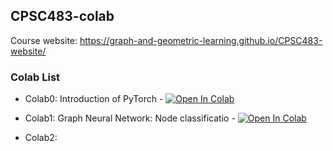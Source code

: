 ## CPSC483-colab

Course website: https://graph-and-geometric-learning.github.io/CPSC483-website/



### Colab List

* Colab0: Introduction of PyTorch - [![Open In Colab](https://colab.research.google.com/assets/colab-badge.svg)](https://colab.research.google.com/github/Graph-and-Geometric-Learning/CPSC483-colab/blob/main/CPSC483_colab0.ipynb)

* Colab1: Graph Neural Network: Node classificatio - [![Open In Colab](https://colab.research.google.com/assets/colab-badge.svg)](https://colab.research.google.com/github/Graph-and-Geometric-Learning/CPSC483-colab/blob/main/CPSC483_colab1.ipynb)

* Colab2:


